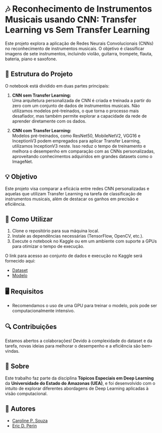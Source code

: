 # **🎶 Reconhecimento de Instrumentos Musicais usando CNN: Transfer Learning vs Sem Transfer Learning**

Este projeto explora a aplicação de Redes Neurais Convolucionais (CNNs) no reconhecimento de instrumentos musicais. O objetivo é classificar imagens de sete instrumentos, incluindo violão, guitarra, trompete, flauta, bateria, piano e saxofone.

## **📁 Estrutura do Projeto**

O notebook está dividido em duas partes principais:

1. **CNN sem Transfer Learning:**  
   Uma arquitetura personalizada de CNN é criada e treinada a partir do zero com um conjunto de dados de instrumentos musicais. Não utilizamos modelos pré-treinados, o que torna o processo mais desafiador, mas também permite explorar a capacidade da rede de aprender diretamente com os dados.

2. **CNN com Transfer Learning:**  
   Modelos pré-treinados, como ResNet50, MobileNetV2, VGG16 e InceptionV3 podem empregados para aplicar Transfer Learning, utilizamos InceptionV3 neste. Isso reduz o tempo de treinamento e melhora o desempenho em comparação com as CNNs personalizadas, aproveitando conhecimentos adquiridos em grandes datasets como o ImageNet.

## **💡 Objetivo**
Este projeto visa comparar a eficácia entre redes CNN personalizadas e aquelas que utilizam Transfer Learning na tarefa de classificação de instrumentos musicais, além de destacar os ganhos em precisão e eficiência.

## **🚀 Como Utilizar**
1. Clone o repositório para sua máquina local.
2. Instale as dependências necessárias (TensorFlow, OpenCV, etc.).
3. Execute o notebook no Kaggle ou em um ambiente com suporte a GPUs para otimizar o tempo de execução.

O link para acesso ao conjunto de dados e execução no Kaggle será fornecido aqui:  
- [Dataset](#https://www.kaggle.com/datasets/caahps/instrumentsdataset/settings)
- [Modelo](#https://www.kaggle.com/code/caahps/musicinstrumentsmodels)

## **🖥️ Requisitos**
- Recomendamos o uso de uma GPU para treinar o modelo, pois pode ser computacionalmente intensivo.

## **🔍 Contribuições**
Estamos abertos a colaborações! Devido à complexidade do dataset e da tarefa, novas ideias para melhorar o desempenho e a eficiência são bem-vindas.

## **🏫 Sobre**
Este trabalho faz parte da disciplina **Tópicos Especiais em Deep Learning** da **Universidade do Estado do Amazonas (UEA)**, e foi desenvolvido com o intuito de explorar diferentes abordagens de Deep Learning aplicadas à visão computacional.

## **👥 Autores**
- [Caroline P. Souza](https://github.com/caahp)
- [Eric D. Perin](https://github.com/ericperinn)
